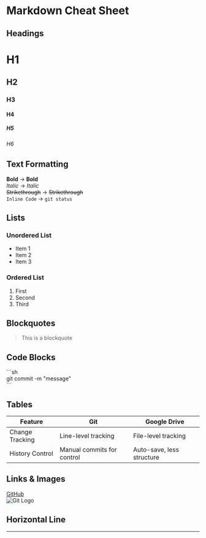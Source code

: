 
# Markdown Cheat Sheet  

## Headings

# H1  
## H2  
### H3  
#### H4  
##### H5  
###### H6  


## Text Formatting

**Bold** → **Bold**  
*Italic* → *Italic*  
~~Strikethrough~~ → ~~Strikethrough~~  
`Inline Code` → `git status`  


## Lists  

### Unordered List  
- Item 1  
- Item 2  
- Item 3  

### Ordered List  
1. First  
2. Second  
3. Third  


## Blockquotes 

> This is a blockquote  


## Code Blocks  

\`\`\`sh  
git commit -m "message"  
\`\`\`  


## Tables  

| Feature          | Git                           | Google Drive |
|-----------------|------------------------------|-------------|
| Change Tracking | Line-level tracking          | File-level tracking |
| History Control | Manual commits for control   | Auto-save, less structure |


## Links & Images 

[GitHub](https://github.com)  
![Git Logo](https://example.com/git-logo.png)  


## Horizontal Line

---  

  

